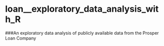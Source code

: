 # loan__exploratory_data_analysis_with_R
###An exploratory data analysis of publicly available data from the Prosper Loan Company
